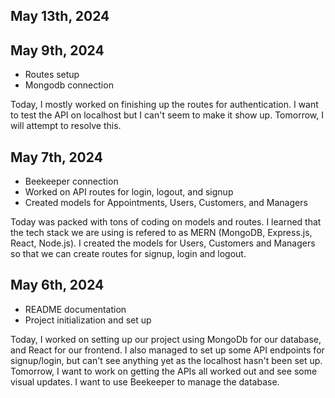## May 13th, 2024



## May 9th, 2024

- Routes setup
- Mongodb connection

Today, I mostly worked on finishing up the routes for authentication. I want to test the API on localhost but I can't seem to make it show up. Tomorrow, I will attempt to resolve this.

## May 7th, 2024

- Beekeeper connection
- Worked on API routes for login, logout, and signup
- Created models for Appointments, Users, Customers, and Managers

Today was packed with tons of coding on models and routes. I learned that the tech stack we are using is refered to as MERN (MongoDB, Express.js, React, Node.js). I created the models for Users, Customers and Managers so that we can create routes for signup, login and logout.

## May 6th, 2024

- README documentation
- Project initialization and set up

Today, I worked on setting up our project using MongoDb for our database, and React for our frontend. I also managed to set up some API endpoints for signup/login, but can't see anything yet as the localhost hasn't been set up. Tomorrow, I want to work on getting the APIs all worked out and see some visual updates. I want to use Beekeeper to manage the database.
